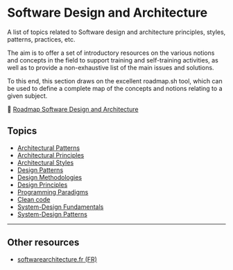 # Software Design and Architecture

A list of topics related to Software design and architecture principles, styles, patterns, practices, etc.

The aim is to offer a set of introductory resources on the various notions and concepts in the field to support training and self-training activities, as well as to provide a non-exhaustive list of the main issues and solutions.

To this end, this section draws on the excellent roadmap.sh tool, which can be used to define a complete map of the concepts and notions relating to a given subject.

:link: [Roadmap Software Design and Architecture](https://roadmap.sh/r/software-design-and-architecture-qnur8)

## Topics

* [Architectural Patterns](./architectural-patterns/)
* [Architectural Principles](./architectural-principles/)
* [Architectural Styles](./architectural-styles/)
* [Design Patterns](./design-patterns/)
* [Design Methodologies](./design-methodologies/)
* [Design Principles](./design-principles/)
* [Programming Paradigms](./programming-paradigms/)
* [Clean code](./clean-code/)
* [System-Design Fundamentals](./system-design-fundamentals/)
* [System-Design Patterns](./system-design-patterns/)

---



## Other resources

* [softwarearchitecture.fr (FR)](https://softwarearchitecture.fr/)